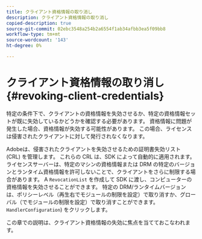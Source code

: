 ```yaml
---
title: クライアント資格情報の取り消し
description: クライアント資格情報の取り消し
copied-description: true
source-git-commit: 02ebc3548a254b2a6554f1ab34afbb3ea5f09bb8
workflow-type: tm+mt
source-wordcount: '143'
ht-degree: 0%

---
```


# クライアント資格情報の取り消し{#revoking-client-credentials}

特定の条件下で、クライアントの資格情報を失効させるか、特定の資格情報セットが既に失効しているかどうかを確認する必要があります。 資格情報に問題が発生した場合、資格情報が失効する可能性があります。 この場合、ライセンスは侵害されたクライアントに対して発行されなくなります。

Adobeは、侵害されたクライアントを失効させるための証明書失効リスト (CRL) を管理します。 これらの CRL は、SDK によって自動的に適用されます。 ライセンスサーバーは、特定のマシンの資格情報または DRM の特定のバージョンとランタイム資格情報を許可しないことで、クライアントをさらに制限する場合があります。 A `RevocationList` を作成して SDK に渡し、コンピューターの資格情報を失効させることができます。 特定の DRM/ランタイムバージョンは、ポリシーレベル（再生右でモジュールの制限を設定）で取り消すか、グローバル（でモジュールの制限を設定）で取り消すことができます。 `HandlerConfiguration`) をクリックします。

この章での説明は、クライアント資格情報の失効に焦点を当てておこなわれます。
